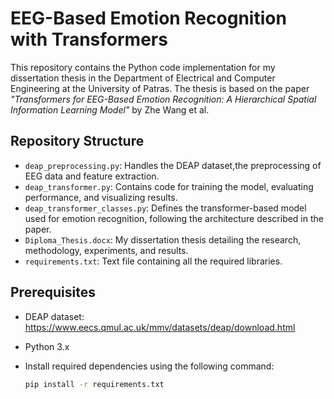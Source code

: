 # EEG-Based Emotion Recognition with Transformers

This repository contains the Python code implementation for my dissertation thesis in the Department of Electrical and Computer Engineering at the University of Patras. The thesis is based on the paper *"Transformers for EEG-Based Emotion Recognition: A Hierarchical Spatial Information Learning Model"* by Zhe Wang et al.

## Repository Structure

- `deap_preprocessing.py`: Handles the DEAP dataset,the preprocessing of EEG data and feature extraction.
- `deap_transformer.py`: Contains code for training the model, evaluating performance, and visualizing results. 
- `deap_transformer_classes.py`: Defines the transformer-based model used for emotion recognition, following the architecture described in the paper.
- `Diploma_Thesis.docx`: My dissertation thesis detailing the research, methodology, experiments, and results.
- `requirements.txt`: Text file containing all the required libraries.


## Prerequisites

- DEAP dataset: https://www.eecs.qmul.ac.uk/mmv/datasets/deap/download.html
- Python 3.x
- Install required dependencies using the following command:

  ```bash
  pip install -r requirements.txt
